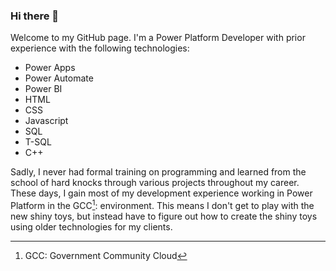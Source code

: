 ### Hi there 👋

Welcome to my GitHub page. I'm a Power Platform Developer with prior experience with the following technologies:

- Power Apps
- Power Automate
- Power BI
- HTML
- CSS
- Javascript
- SQL
- T-SQL
- C++

Sadly, I never had formal training on programming and learned from the school of hard knocks through various projects throughout my career. These days, I gain most of my development experience working in Power Platform in the GCC[^1]: environment. This means I don't get to play with the new shiny toys, but instead have to figure out how to create the shiny toys using older technologies for my clients.

[^1]: GCC: Government Community Cloud

<!--
**bwieland86/bwieland86** is a ✨ _special_ ✨ repository because its `README.md` (this file) appears on your GitHub profile.

Here are some ideas to get you started:

- 🔭 I’m currently working on ...
- 🌱 I’m currently learning ...
- 👯 I’m looking to collaborate on ...
- 🤔 I’m looking for help with ...
- 💬 Ask me about ...
- 📫 How to reach me: ...
- 😄 Pronouns: ...
- ⚡ Fun fact: ...
-->

